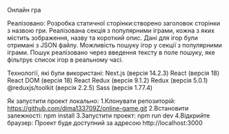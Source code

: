 Онлайн гра

Реалізовано:
Розробка статичної сторінки:створено заголовок сторінки з назвою гри.
Реалізована секція з популярними іграми, кожна з яких містить зображення, 
назву та короткий опис. Дані для ігор були отримані з JSON файлу.
Можливість пошуку ігор у секції з популярними іграми. 
Пошук реалізовано через введення тексту в поле пошуку, 
яке фільтрує список ігор в реальному часі.

Технології, які були використані:
Next.js (версія 14.2.3)
React (версія 18)
React DOM (версія 18)
React Redux (версія 9.1.2)
Redux (версія 5.0.1)
@reduxjs/toolkit (версія 2.2.5)
Sass (версія 1.77.4)


Як запустити проект локально:
1.Клонувати репозиторій: https://github.com/dima133709Z/online-game.git
2.Встановити залежності: npm install
3.Запустити проект: npm run dev
4.Відкрийте браузер: Проект буде доступний за адресою http://localhost:3000

